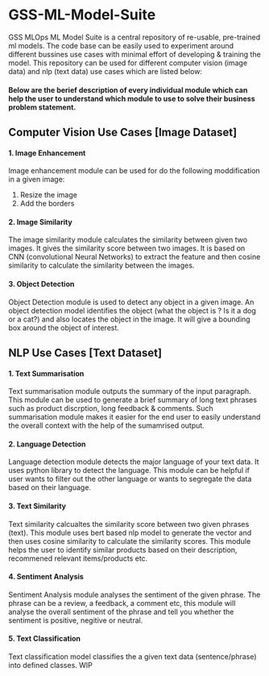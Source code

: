 # GSS-ML-Model-Suite
GSS MLOps ML Model Suite is a central repository of re-usable, pre-trained ml models. The code base can be easily used to experiment around different bussines use cases with minimal effort of developing & training the model. This repository can be used for different computer vision (image data) and nlp (text data) use cases which are listed below:

#### Below are the berief description of every individual module which can help the user to understand which module to use to solve their business problem statement.

## Computer Vision Use Cases [Image Dataset]
#### 1. Image Enhancement
Image enhancement module can be used for do the following moddification in a given image: 
1. Resize the image
2. Add the borders 
#### 2. Image Similarity
The image similarity module calculates the similarity between given two images. It gives the similarity score between two images. It is based on CNN (convolutional Neural Networks) to extract the feature and then cosine similarity to calculate the similarity between the images.

#### 3. Object Detection
Object Detection module is used to detect any object in a given image. An object detection model identifies the object (what the object is ? Is it a dog or a cat?) and also locates the object in the image. It will give a bounding box around the object of interest. <Add an example image>
## NLP Use Cases [Text Dataset]
#### 1. Text Summarisation
Text summarisation module outputs the summary of the input paragraph. This module can be used to generate a brief summary of long text phrases such as product discrption, long feedback & comments. Such summarisation module makes it easier for the end user to easily understand the overall context with the help of the sumamrised output. 
#### 2. Language Detection
 Language detection module detects the major language of your text data. It uses python library to detect the language. This module can be helpful if user wants to filter out the other language or wants to segregate the data based on their language.
#### 3. Text Similarity
Text similarity calcualtes the similarity score between two given phrases (text). This module uses bert based nlp model to generate the vector and then uses cosine similarity to calculate the similarity scores. This module helps the user to identify similar products based on their description, recommened relevant items/products etc. 
#### 4. Sentiment Analysis
Sentiment Analysis module analyses the sentiment of the given phrase. The phrase can be a review, a feedback, a comment etc, this module will analyse the overall sentiment of the phrase and tell you whether the sentiment is positive, negitive or neutral. 
#### 5. Text Classification
Text classification model classifies the a given text data (sentence/phrase) into defined classes. WIP
